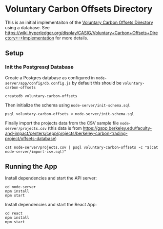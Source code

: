 # Voluntary Carbon Offsets Directory

This is an initial implementaiton of the [Voluntary Carbon Offsets Directory](https://wiki.hyperledger.org/display/CASIG/Voluntary+Carbon+Offsets+Directory+Research+Project) using a database.  See https://wiki.hyperledger.org/display/CASIG/Voluntary+Carbon+Offsets+Directory+-+Implementation for more details.

## Setup

### Init the Postgresql Database

Create a Postgres database as configured in `node-server/app/config/db.config.js` by default this should be `voluntary-carbon-offsets`

```
createdb voluntary-carbon-offsets
```

Then initialize the schema using `node-server/init-schema.sql`

```
psql voluntary-carbon-offsets < node-server/init-schema.sql
```

Finally import the projects data from the CSV sample file `node-server/projects.csv` (this data is from https://gspp.berkeley.edu/faculty-and-impact/centers/cepp/projects/berkeley-carbon-trading-project/offsets-database)

```
cat node-server/projects.csv | psql voluntary-carbon-offsets -c "$(cat node-server/import-csv.sql)"
```

## Running the App

Install dependencies and start the API server:
```
cd node-server
npm install
npm start
```

Install dependencies and start the React App:
```
cd react
npm install
npm start
```
